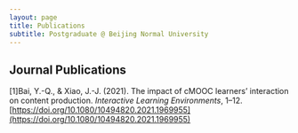 ```yaml
---
layout: page
title: Publications
subtitle: Postgraduate @ Beijing Normal University
---
```


## Journal Publications
[1]Bai, Y.-Q., & Xiao, J.-J. (2021). The impact of cMOOC learners’ interaction on content production. _Interactive Learning Environments_, 1–12. [https://doi.org/10.1080/10494820.2021.1969955](https://doi.org/10.1080/10494820.2021.1969955)
